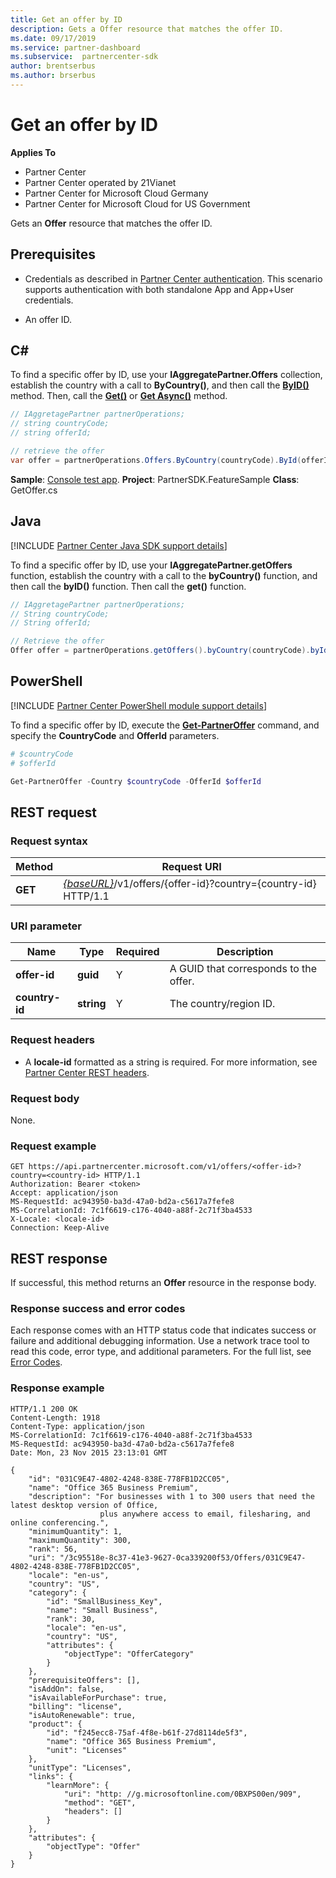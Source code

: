 ```yaml
---
title: Get an offer by ID
description: Gets a Offer resource that matches the offer ID.
ms.date: 09/17/2019
ms.service: partner-dashboard
ms.subservice:  partnercenter-sdk
author: brentserbus
ms.author: brserbus
---
```


# Get an offer by ID

**Applies To**

- Partner Center
- Partner Center operated by 21Vianet
- Partner Center for Microsoft Cloud Germany
- Partner Center for Microsoft Cloud for US Government

Gets an **Offer** resource that matches the offer ID.

## Prerequisites

- Credentials as described in [Partner Center authentication](partner-center-authentication.md). This scenario supports authentication with both standalone App and App+User credentials.

- An offer ID.

## C\#

To find a specific offer by ID, use your **IAggregatePartner.Offers** collection, establish the country with a call to **ByCountry()**, and then call the [**ByID()**](https://docs.microsoft.com/dotnet/api/microsoft.store.partnercenter.offers.ioffercollection.byid) method. Then, call the [**Get()**](https://docs.microsoft.com/dotnet/api/microsoft.store.partnercenter.offers.ioffercollection.get) or [**Get Async()**](https://docs.microsoft.com/dotnet/api/microsoft.store.partnercenter.offers.ioffercollection.getasync) method.

```csharp
// IAggretagePartner partnerOperations;
// string countryCode;
// string offerId;

// retrieve the offer
var offer = partnerOperations.Offers.ByCountry(countryCode).ById(offerId).Get();
```

**Sample**: [Console test app](console-test-app.md). **Project**: PartnerSDK.FeatureSample **Class**: GetOffer.cs

## Java

[!INCLUDE [Partner Center Java SDK support details](../includes/java-sdk-support.md)]

To find a specific offer by ID, use your **IAggregatePartner.getOffers** function, establish the country with a call to the **byCountry()** function, and then call the **byID()** function. Then call the **get()** function.

```java
// IAggretagePartner partnerOperations;
// String countryCode;
// String offerId;

// Retrieve the offer
Offer offer = partnerOperations.getOffers().byCountry(countryCode).byId(offerId).get();
```

## PowerShell

[!INCLUDE [Partner Center PowerShell module support details](../includes/powershell-module-support.md)]

To find a specific offer by ID, execute the [**Get-PartnerOffer**](https://github.com/Microsoft/Partner-Center-PowerShell/blob/master/docs/help/Get-PartnerOffer.md) command, and specify the **CountryCode** and **OfferId** parameters.

```powershell
# $countryCode
# $offerId

Get-PartnerOffer -Country $countryCode -OfferId $offerId
```

## REST request

### Request syntax

| Method  | Request URI                                                                                    |
|---------|------------------------------------------------------------------------------------------------|
| **GET** | [*{baseURL}*](partner-center-rest-urls.md)/v1/offers/{offer-id}?country={country-id} HTTP/1.1 |

### URI parameter

| Name           | Type       | Required | Description                           |
|----------------|------------|----------|---------------------------------------|
| **offer-id**   | **guid**   | Y        | A GUID that corresponds to the offer. |
| **country-id** | **string** | Y        | The country/region ID.                |

### Request headers

- A **locale-id** formatted as a string is required.
For more information, see [Partner Center REST headers](headers.md).

### Request body

None.

### Request example

```http
GET https://api.partnercenter.microsoft.com/v1/offers/<offer-id>?country=<country-id> HTTP/1.1
Authorization: Bearer <token>
Accept: application/json
MS-RequestId: ac943950-ba3d-47a0-bd2a-c5617a7fefe8
MS-CorrelationId: 7c1f6619-c176-4040-a88f-2c71f3ba4533
X-Locale: <locale-id>
Connection: Keep-Alive
```

## REST response

If successful, this method returns an **Offer** resource in the response body.

### Response success and error codes

Each response comes with an HTTP status code that indicates success or failure and additional debugging information. Use a network trace tool to read this code, error type, and additional parameters. For the full list, see [Error Codes](error-codes.md).

### Response example

```http
HTTP/1.1 200 OK
Content-Length: 1918
Content-Type: application/json
MS-CorrelationId: 7c1f6619-c176-4040-a88f-2c71f3ba4533
MS-RequestId: ac943950-ba3d-47a0-bd2a-c5617a7fefe8
Date: Mon, 23 Nov 2015 23:13:01 GMT

{
    "id": "031C9E47-4802-4248-838E-778FB1D2CC05",
    "name": "Office 365 Business Premium",
    "description": "For businesses with 1 to 300 users that need the latest desktop version of Office,
                    plus anywhere access to email, filesharing, and online conferencing.",
    "minimumQuantity": 1,
    "maximumQuantity": 300,
    "rank": 56,
    "uri": "/3c95518e-8c37-41e3-9627-0ca339200f53/Offers/031C9E47-4802-4248-838E-778FB1D2CC05",
    "locale": "en-us",
    "country": "US",
    "category": {
        "id": "SmallBusiness_Key",
        "name": "Small Business",
        "rank": 30,
        "locale": "en-us",
        "country": "US",
        "attributes": {
            "objectType": "OfferCategory"
        }
    },
    "prerequisiteOffers": [],
    "isAddOn": false,
    "isAvailableForPurchase": true,
    "billing": "license",
    "isAutoRenewable": true,
    "product": {
        "id": "f245ecc8-75af-4f8e-b61f-27d8114de5f3",
        "name": "Office 365 Business Premium",
        "unit": "Licenses"
    },
    "unitType": "Licenses",
    "links": {
        "learnMore": {
            "uri": "http: //g.microsoftonline.com/0BXPS00en/909",
            "method": "GET",
            "headers": []
        }
    },
    "attributes": {
        "objectType": "Offer"
    }
}
```
